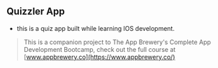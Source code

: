 ## Quizzler App
- this is a quiz app built while learning IOS development.

>This is a companion project to The App Brewery's Complete App Development Bootcamp, check out the full course at [www.appbrewery.co](https://www.appbrewery.co/)
